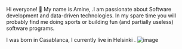 Hi everyone! 👋
My name is Amine, .I am passionate about Software development and data-driven technologies. In my spare time you will probably find me doing sports or building fun (and partially useless) software programs.

I was born in Casablanca, I currently live in Helsinki .
![image](https://user-images.githubusercontent.com/58664810/228894738-bc933679-2e3e-471e-94c2-73dd3174c9f9.png)
